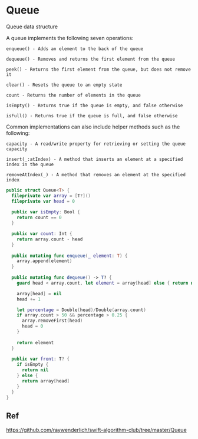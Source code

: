 Queue
=====

Queue data structure

A queue implements the following seven operations:
```
enqueue() - Adds an element to the back of the queue

dequeue() - Removes and returns the first element from the queue

peek() - Returns the first element from the queue, but does not remove it

clear() - Resets the queue to an empty state

count - Returns the number of elements in the queue

isEmpty() - Returns true if the queue is empty, and false otherwise

isFull() - Returns true if the queue is full, and false otherwise
```

Common implementations can also include helper methods such as the following:
```
capacity - A read/write property for retrieving or setting the queue capacity

insert(_:atIndex) - A method that inserts an element at a specified index in the queue

removeAtIndex(_) - A method that removes an element at the specified index
```

```swift
public struct Queue<T> {
  fileprivate var array = [T?]()
  fileprivate var head = 0
  
  public var isEmpty: Bool {
    return count == 0
  }

  public var count: Int {
    return array.count - head
  }
  
  public mutating func enqueue(_ element: T) {
    array.append(element)
  }
  
  public mutating func dequeue() -> T? {
    guard head < array.count, let element = array[head] else { return nil }

    array[head] = nil
    head += 1

    let percentage = Double(head)/Double(array.count)
    if array.count > 50 && percentage > 0.25 {
      array.removeFirst(head)
      head = 0
    }
    
    return element
  }
  
  public var front: T? {
    if isEmpty {
      return nil
    } else {
      return array[head]
    }
  }
}
```


Ref
---
https://github.com/raywenderlich/swift-algorithm-club/tree/master/Queue
